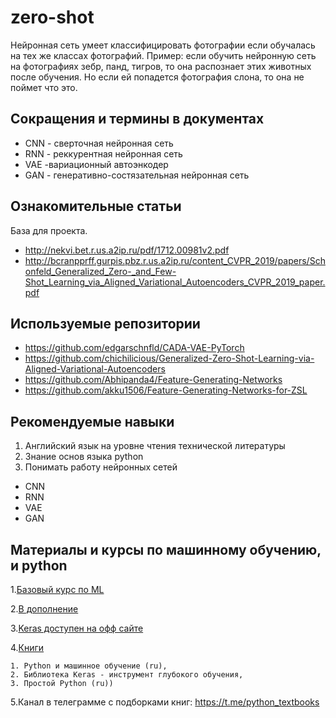# zero-shot
Нейронная сеть умеет классифицировать фотографии если обучалась на тех же классах фотографий.
Пример: если обучить нейронную сеть на фотографиях зебр, панд, тигров, то она распознает этих животных после обучения. Но если ей попадется фотография слона, то она не поймет что это.
## Сокращения и термины в документах
 * CNN - сверточная нейронная сеть
 * RNN - реккурентная нейронная сеть
 * VAE -вариационный автоэнкодер
 * GAN - генеративно-состязательная нейронная сеть
## Ознакомительные статьи
База для проекта.
- http://nekvi.bet.r.us.a2ip.ru/pdf/1712.00981v2.pdf
- http://bcranpprff.gurpis.pbz.r.us.a2ip.ru/content_CVPR_2019/papers/Schonfeld_Generalized_Zero-_and_Few-Shot_Learning_via_Aligned_Variational_Autoencoders_CVPR_2019_paper.pdf

## Используемые репозитории
- https://github.com/edgarschnfld/CADA-VAE-PyTorch
- https://github.com/chichilicious/Generalized-Zero-Shot-Learning-via-Aligned-Variational-Autoencoders
- https://github.com/Abhipanda4/Feature-Generating-Networks
- https://github.com/akku1506/Feature-Generating-Networks-for-ZSL

## Рекомендуемые навыки
1. Английский язык на уровне чтения технической литературы
2. Знание основ языка python
3. Понимать работу нейронных сетей
 * CNN
 * RNN
 * VAE
 * GAN

## Материалы и курсы по машинному обучению, и python
1.[Базовый курс по  ML](https://www.coursera.org/learn/machine-learning)

2.[В дополнение](http://www.dataschool.io/15-hours-of-expert-machine-learning-videos/)

3.[Keras доступен на офф сайте](https://keras.io/getting-started/sequential-model-guide/)

4.[Книги](https://drive.google.com/drive/folders/1ngisRbvktPKkRaX4pzQs9a6o_WIUubDi?usp=sharing)

	1. Python и машинное обучение (ru),
	2. Библиотека Keras - инструмент глубокого обучения,
	3. Простой Python (ru)) 

5.Канал в телеграмме с подборками книг: https://t.me/python_textbooks
